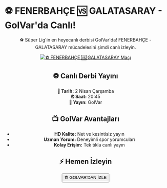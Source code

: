 <h1>⚽️ FENERBAHÇE 🆚 GALATASARAY - GolVar'da Canlı!</h1>

<center>
  <div class="content">
    <section id="fenerbahce-galatasaray">
      <p>⚽️ Süper Lig'in en heyecanlı derbisi GolVar'da! FENERBAHÇE - GALATASARAY mücadelesini şimdi canlı izleyin.</p>
      <a href="http://bit.ly/bosssportstv" title="⚽️ FENERBAHÇE 🆚 GALATASARAY Canlı İzle" target="_blank">
        <img src="https://i.ibb.co/5K7Ks6w/zzzz3.gif" alt="⚽️ FENERBAHÇE 🆚 GALATASARAY Maçı">
      </a>
      <p>
        <h2>⚽️ Canlı Derbi Yayını</h2>
        <strong>📅 Tarih:</strong> 2 Nisan Çarşamba<br>
        <strong>⏰ Saat:</strong> 20:45<br>
        <strong>📡 Yayın:</strong> GolVar
      </p>
    </section>
    <section id="neden-golvar">
      <h2>📺 GolVar Avantajları</h2>
      <ul>
        <li><strong>HD Kalite:</strong> Net ve kesintisiz yayın</li>
        <li><strong>Uzman Yorum:</strong> Deneyimli spor yorumcuları</li>
        <li><strong>Kolay Erişim:</strong> Tek tıkla canlı yayın</li>
      </ul>
    </section>
    <section id="canli-mac-linki">
      <h2>⚡ Hemen İzleyin</h2>
      <a href="http://bit.ly/bosssportstv" target="_blank">
        <button>⚽️ GOLVAR'DAN İZLE</button>
      </a>
    </section>
  </div>
</center>

